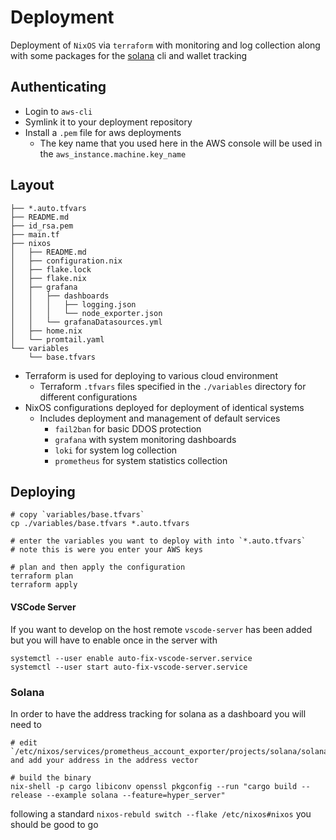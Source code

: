 # Deployment 

Deployment of `NixOS` via `terraform` with monitoring and log collection along with some packages for the [solana](https://solana.com) cli and wallet tracking

## Authenticating 
- Login to `aws-cli` 
- Symlink it to your deployment repository
- Install a `.pem` file for aws deployments
    - The key name that you used here in the AWS console will be used in the `aws_instance.machine.key_name`

## Layout
```
├── *.auto.tfvars
├── README.md
├── id_rsa.pem
├── main.tf
├── nixos
│   ├── README.md
│   ├── configuration.nix
│   ├── flake.lock
│   ├── flake.nix
│   ├── grafana
│   │   ├── dashboards
│   │   │   ├── logging.json
│   │   │   └── node_exporter.json
│   │   └── grafanaDatasources.yml
│   ├── home.nix
│   └── promtail.yaml
└── variables
    └── base.tfvars
```

- Terraform is used for deploying to various cloud environment
    - Terraform `.tfvars` files specified in the `./variables` directory for different configurations
- NixOS configurations deployed for deployment of identical systems 
    - Includes deployment and management of default services
        - `fail2ban` for basic DDOS protection
        - `grafana` with system monitoring dashboards
        - `loki` for system log collection 
        - `prometheus` for system statistics collection

## Deploying 
```
# copy `variables/base.tfvars`
cp ./variables/base.tfvars *.auto.tfvars

# enter the variables you want to deploy with into `*.auto.tfvars`
# note this is were you enter your AWS keys

# plan and then apply the configuration
terraform plan
terraform apply
```

#### VSCode Server
If you want to develop on the host remote `vscode-server` has been added but you will have to enable once in the server with 
```
systemctl --user enable auto-fix-vscode-server.service
systemctl --user start auto-fix-vscode-server.service
```

### Solana 
In order to have the address tracking for solana as a dashboard you will need to 
```
# edit `/etc/nixos/services/prometheus_account_exporter/projects/solana/solana.rs` and add your address in the address vector

# build the binary 
nix-shell -p cargo libiconv openssl pkgconfig --run "cargo build --release --example solana --feature=hyper_server"
```

following a standard `nixos-rebuld switch --flake /etc/nixos#nixos` you should be good to go

